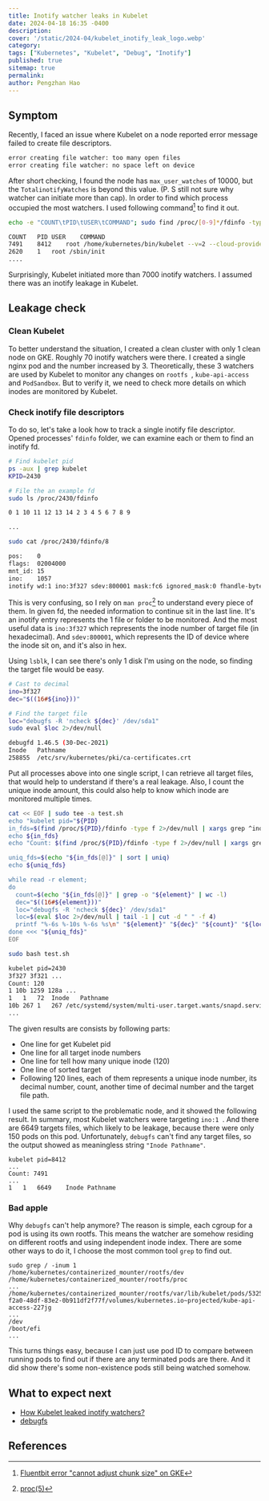 ```yaml
---
title: Inotify watcher leaks in Kubelet
date: 2024-04-18 16:35 -0400
description: 
cover: '/static/2024-04/kubelet_inotify_leak_logo.webp'
category: 
tags: ["Kubernetes", "Kubelet", "Debug", "Inotify"]
published: true
sitemap: true
permalink: 
author: Pengzhan Hao
---
```


## Symptom
Recently, I faced an issue where Kubelet on a node reported error message failed to create file descriptors.

```bash
error creating file watcher: too many open files
error creating file watcher: no space left on device
```

After short checking, I found the node has `max_user_watches` of 10000, but the `TotalinotifyWatches` is beyond this value. (P. S still not sure why watcher can initiate more than cap). In order to find which process occupied the most watchers. I used following command[^flbit_ino] to find it out.

```bash
echo -e "COUNT\tPID\tUSER\tCOMMAND"; sudo find /proc/[0-9]*/fdinfo -type f 2>/dev/null | sudo xargs grep ^inotify 2>/dev/null | cut -d/ -f 3 | uniq -c | sort -nr | { while read -rs COUNT PID; do echo -en "$COUNT\t$PID\t"; ps -p $PID -o user=,command=; done}

COUNT	PID	USER	COMMAND
7491	8412	root /home/kubernetes/bin/kubelet --v=2 --cloud-provide=gce --experi
2620	1	root /sbin/init
....
```

Surprisingly, Kubelet initiated more than 7000 inotify watchers. I assumed there was an inotify leakage in Kubelet.
## Leakage check

### Clean Kubelet
To better understand the situation, I created a clean cluster with only 1 clean node on GKE. Roughly 70 inotify watchers were there. I created a single nginx pod and the number increased by 3. Theoretically, these 3 watchers are used by Kubelet to monitor any changes on `rootfs `, `kube-api-access` and `PodSandbox`. But to verify it, we need to check more details on which inodes are monitored by Kubelet. 
### Check inotify file descriptors
To do so, let's take a look how to track a single inotify file descriptor. Opened processes' `fdinfo` folder, we can examine each or them to find an inotify fd. 

```bash
# Find kubelet pid
ps -aux | grep kubelet
KPID=2430

# File the an example fd
sudo ls /proc/2430/fdinfo

0 1 10 11 12 13 14 2 3 4 5 6 7 8 9

...

sudo cat /proc/2430/fdinfo/8

pos:	0
flags:	02004000
mnt_id:	15
ino:	1057
inotify wd:1 ino:3f327 sdev:800001 mask:fc6 ignored_mask:0 fhandle-bytes:8 fhandle-type:1 f_handle:27f30300e5059ea2
```

This is very confusing, so I rely on `man proc`[^man_proc] to understand every piece of them. In given fd, the needed information to continue sit in the last line. It's an inotify entry represents the 1 file or folder to be monitored. And the most useful data is `ino:3f327` which represents the inode number of target file (in hexadecimal). And `sdev:800001`, which represents the ID of device where the inode sit on, and it's also in hex.

Using `lsblk`, I can see there's only 1 disk I'm using on the node, so finding the target file would be easy.

```bash
# Cast to decimal
ino=3f327
dec="$((16#${ino}))"

# Find the target file
loc="debugfs -R 'ncheck ${dec}' /dev/sda1"
sudo eval $loc 2>/dev/null

debugfd 1.46.5 (30-Dec-2021)
Inode	Pathname
258855	/etc/srv/kubernetes/pki/ca-certificates.crt
```

Put all processes above into one single script, I can retrieve all target files, that would help to understand if there's a real leakage. Also, I count the unique inode amount, this could also help to know which inode are monitored multiple times.

```bash
cat << EOF | sudo tee -a test.sh
echo "kubelet pid="${PID}
in_fds=$(find /proc/${PID}/fdinfo -type f 2>/dev/null | xargs grep ^inotify | cut -d " " -f 3 | cut -d ":" -f 2)
echo ${in_fds}
echo "Count: $(find /proc/${PID}/fdinfo -type f 2>/dev/null | xargs grep ^inotify | wc -l)"

uniq_fds=$(echo "${in_fds[@]}" | sort | uniq)
echo ${uniq_fds}

while read -r element;
do
  count=$(echo "${in_fds[@]}" | grep -o "${element}" | wc -l)
  dec="$((16#${element}))"
  loc="debugfs -R 'ncheck ${dec}' /dev/sda1"
  loc=$(eval $loc 2>/dev/null | tail -1 | cut -d " " -f 4)
  printf "%-6s %-10s %-6s %s\n" "${element}" "${dec}" "${count}" "${loc}"
done <<< "${uniq_fds}"
EOF

sudo bash test.sh

kubelet pid=2430
3f327 3f321 ...
Count: 120
1 10b 1259 128a ...
1	1	72	Inode	Pathname
10b	267	1	267	/etc/systemd/system/multi-user.target.wants/snapd.service
...
```

The given results are consists by following parts:
- One line for get Kubelet pid
- One line for all target inode numbers
- One line for tell how many unique inode (120)
- One line of sorted target
- Following 120 lines, each of them represents a unique inode number, its decimal number, count, another time of decimal number and the target file path.

I used the same script to the problematic node, and it showed the following result. In summary, most Kubelet watchers were targeting `ino:1 `. And there are 6649 targets files, which likely to be leakage, because there were only 150 pods on this pod. Unfortunately, `debugfs` can't find any target files, so the output showed as meaningless string `"Inode Pathname"`.

```
kubelet pid=8412
...
Count: 7491
...
1	1	6649	Inode Pathname
```

### Bad apple
Why `debugfs` can't help anymore? The reason is simple, each cgroup for a pod is using its own rootfs. This means the watcher are somehow residing on different rootfs and using independent inode index.  There are some other ways to do it, I choose the most common tool `grep` to find out.

```
sudo grep / -inum 1
/home/kubernetes/containerized_mounter/rootfs/dev
/home/kubernetes/containerized_mounter/rootfs/proc
...
/home/kubernetes/containerized_mounter/rootfs/var/lib/kubelet/pods/5325873d-f2a0-48df-83e2-0b911df2f77f/volumes/kubernetes.io~projected/kube-api-access-227jg
...
/dev
/boot/efi
...
```

This turns things easy, because I can just use pod ID to compare between running pods to find out if there are any terminated pods are there. And it did show there's some non-existence pods still being watched somehow.

## What to expect next

- [How Kubelet leaked inotify watchers?]()
- [debugfs]()

## References

[^flbit_ino]: [Fluentbit error "cannot adjust chunk size" on GKE](https://stackoverflow.com/a/76712244)
[^man_proc]: [proc(5)](https://manpages.courier-mta.org/htmlman5/proc.5.html)
[^list_ino]: [Listing the files that are being watched by `inotify` instances](https://unix.stackexchange.com/a/646113)